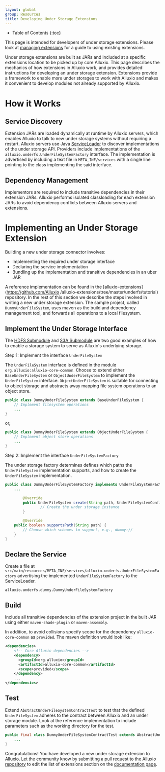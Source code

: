 ```yaml
---
layout: global
group: Resources
title: Developing Under Storage Extensions
---
```


* Table of Contents
{:toc}

This page is intended for developers of under storage extensions. Please look at [managing
extensions](UFSExtensions.html) for a guide to using existing extensions.

Under storage extensions are built as JARs and included at a specific extensions location to be
picked up by core Alluxio. This page describes the mechanics of how extensions in Alluxio work, and
provides detailed instructions for developing an under storage extension. Extensions provide a
framework to enable more under storages to work with Alluxio and makes it convenient to develop
modules not already supported by Alluxio.

# How it Works

## Service Discovery

Extension JARs are loaded dynamically at runtime by Alluxio servers, which enables Alluxio to talk
to new under storage systems without requiring a restart. Alluxio servers use Java
[ServiceLoader](https://docs.oracle.com/javase/7/docs/api/java/util/ServiceLoader.html) to discover
implementations of the under storage API. Providers include implementations of the
`alluxio.underfs.UnderFileSystemFactory` interface. The implementation is advertised by including a
text file in `META_INF/services` with a single line pointing to the class implementing the said
interface.

## Dependency Management

Implementors are required to include transitive dependencies in their extension JARs. Alluxio performs
isolated classloading for each extension JARs to avoid dependency conflicts between Alluxio servers and
extensions.

# Implementing an Under Storage Extension

Building a new under storage connector involves: 

- Implementing the required under storage interface
- Declaring the service implementation
- Bundling up the implementation and transitive dependencies in an uber JAR

A reference implementation can be found in the [alluxio-extensions](https://github.com/Alluxio
/alluxio-extensions/tree/master/underfs/tutorial) repository. In the rest of this section we
describe the steps involved in writing a new under storage extension. The sample project, called
`DummyUnderFileSystem`, uses maven as the build and dependency management tool, and forwards all
operations to a local filesystem.

## Implement the Under Storage Interface

The [HDFS Submodule](https://github.com/alluxio/alluxio/tree/master/underfs/hdfs) and [S3A Submodule](https://github.com/alluxio/alluxio/tree/master/underfs/s3a) are two good examples of how to enable a storage system to serve as Alluxio's underlying storage.

Step 1: Implement the interface `UnderFileSystem`

The `UnderFileSystem` interface is defined in the module `org.alluxio:alluxio-core-common`. Choose
to extend either `BaseUnderFileSystem` or `ObjectUnderFileSystem` to implement the `UnderFileSystem`
interface. `ObjectUnderFileSystem` is suitable for connecting to object storage and abstracts away
mapping file system operations to an object store.

```java
public class DummyUnderFileSystem extends BaseUnderFileSystem {
	// Implement filesystem operations
	...
}
```

or,

```java
public class DummyUnderFileSystem extends ObjectUnderFileSystem {
	// Implement object store operations 
	...
}
```

Step 2: Implement the interface `UnderFileSystemFactory`

The under storage factory determines defines which paths the `UnderFileSystem` implementation
supports, and how to create the `UnderFileSystem` implementation.

```java
public class DummyUnderFileSystemFactory implements UnderFileSystemFactory {
	...

        @Override
        public UnderFileSystem create(String path, UnderFileSystemConfiguration conf) {
                // Create the under storage instance
        }

        @Override
	public boolean supportsPath(String path) {
		// Choose which schemes to support, e.g., dummy://
	}
}
```

## Declare the Service

Create a file at `src/main/resources/META_INF/services/alluxio.underfs.UnderFileSystemFactory`
advertising the implemented `UnderFileSystemFactory` to the ServiceLoader.

```
alluxio.underfs.dummy.DummyUnderFileSystemFactory
```

## Build

Include all transitive dependencies of the extension project in the built JAR using either
`maven-shade-plugin` or `maven-assembly`.

In addition, to avoid collisions specify scope for the dependency `alluxio-core-common` as
`provided`. The maven definition would look like:

```xml
<dependencies>
    <!-- Core Alluxio dependencies -->
    <dependency>
      <groupId>org.alluxio</groupId>
      <artifactId>alluxio-core-common</artifactId>
      <scope>provided</scope>
    </dependency>
    ...
</dependencies>
```

## Test

Extend `AbstractUnderFileSystemContractTest` to test that the defined `UnderFileSystem` adheres to
the contract between Alluxio and an under storage module. Look at the reference implementation to
include parameters such as the working directory for the test.

```java 
public final class DummyUnderFileSystemContractTest extends AbstractUnderFileSystemContractTest {
    ...
} 
```

Congratulations! You have developed a new under storage extension to Alluxio. Let the community
know by submitting a pull request to the Alluxio
[repository](https://github.com/Alluxio/alluxio/tree/master/docs/en/UFSExtensions.md) to edit the
list of extensions section on the [documentation page](UFSExtensions.html).
